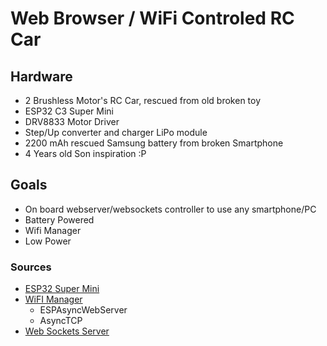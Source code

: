 # Web Browser / WiFi Controled RC Car

## Hardware
- 2 Brushless Motor's RC Car, rescued from old broken toy
- ESP32 C3 Super Mini
- DRV8833 Motor Driver
- Step/Up converter and charger LiPo module
- 2200 mAh rescued Samsung battery from broken Smartphone
- 4 Years old Son inspiration :P

## Goals
- On board webserver/websockets controller to use any smartphone/PC
- Battery Powered
- Wifi Manager
- Low Power

### Sources
- [ESP32 Super Mini](https://github.com/sidharthmohannair/Tutorial-ESP32-C3-Super-Mini)
- [WiFI Manager](https://randomnerdtutorials.com/esp32-wi-fi-manager-asyncwebserver/)
  - ESPAsyncWebServer
  - AsyncTCP
- [Web Sockets Server](https://randomnerdtutorials.com/esp32-websocket-server-arduino/)